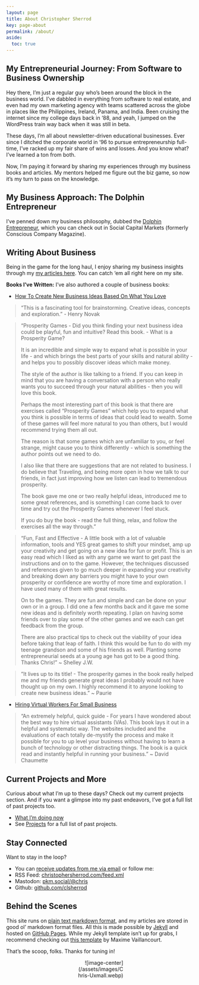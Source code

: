 ```yaml
---
layout: page
title: About Christopher Sherrod
key: page-about
permalink: /about/
aside:
  toc: true
---
```

## My Entrepreneurial Journey: From Software to Business Ownership
Hey there, I’m just a regular guy who’s been around the block in the business world. I’ve dabbled in everything from software to real estate, and even had my own marketing agency with teams scattered across the globe in places like the Philippines, Ireland, Panama, and India. Been cruising the internet since my college days back in ‘88, and yeah, I jumped on the WordPress train way back when it was still in beta.

These days, I’m all about newsletter-driven educational businesses. Ever since I ditched the corporate world in ‘96 to pursue entrepreneurship full-time, I’ve racked up my fair share of wins and losses. And you know what? I’ve learned a ton from both.

Now, I’m paying it forward by sharing my experiences through my business books and articles. My mentors helped me figure out the biz game, so now it’s my turn to pass on the knowledge.

## My Business Approach: The Dolphin Entrepreneur
I’ve penned down my business philosophy, dubbed the [Dolphin Entrepreneur](https://socapglobal.com/2017/08/forget-shark-tank-dolphin-entrepreneur-instead/), which you can check out in Social Capital Markets (formerly Conscious Company Magazine).

## Writing About Business
Being in the game for the long haul, I enjoy sharing my business insights through my [my articles here](https://christophersherrod.com/archive/). You can catch ‘em all right here on my site.

**Books I’ve Written:**
I’ve also authored a couple of business books:
- [How To Create New Business Ideas Based On What You Love](https://amzn.to/3oZlRrW)
> “This is a fascinating tool for brainstorming.  Creative ideas, concepts and exploration.” - Henry Novak
 
> “Prosperity Games - Did you think finding your next business idea could be playful, fun and intuitive? Read this book. - What is a Prosperity Game?
> 
> It is an incredible and simple way to expand what is possible in your life - and which brings the best parts of your skills and natural ability - and helps you to possibly discover ideas which make money.
> 
> The style of the author is like talking to a friend. If you can keep in mind that you are having a conversation with a person who really wants you to succeed through your natural abilities - then you will love this book.
> 
> Perhaps the most interesting part of this book is that there are exercises called “Prosperity Games” which help you to expand what you think is possible in terms of ideas that could lead to wealth. Some of these games will feel more natural to you than others, but I would recommend trying them all out.
> 
> The reason is that some games which are unfamiliar to you, or feel strange, might cause you to think differently - which is something the author points out we need to do.
> 
> I also like that there are suggestions that are not related to business. I do believe that Traveling, and being more open in how we talk to our friends, in fact just improving how we listen can lead to tremendous prosperity.
> 
> The book gave me one or two really helpful ideas, introduced me to some great references, and is something I can come back to over time and try out the Prosperity Games whenever I feel stuck.
> 
> If you do buy the book - read the full thing, relax, and follow the exercises all the way through.”

> “Fun, Fast and Effective - A little book with a lot of valuable information, tools and YES great games to shift your mindset, amp up your creativity and get going on a new idea for fun or profit. This is an easy read which I liked as with any game we want to get past the instructions and on to the game. However, the techniques discussed and references given to go much deeper in expanding your creativity and breaking down any barriers you might have to your own prosperity or confidence are worthy of more time and exploration. I have used many of them with great results.
> 
> On to the games. They are fun and simple and can be done on your own or in a group. I did one a few months back and it gave me some new ideas and is definitely worth repeating. I plan on having some friends over to play some of the other games and we each can get feedback from the group.
> 
> There are also practical tips to check out the viability of your idea before taking that leap of faith. I think this would be fun to do with my teenage grandson and some of his friends as well. Planting some entrepreneurial seeds at a young age has got to be a good thing.
> Thanks Chris!” ~ 	Shelley J.W.

> ”It lives up to its title! - The prosperity games in the book really helped me and my friends generate great ideas I probably would not have thought up on my own. I highly recommend it to anyone looking to create new business ideas.” ~ Paurie

- [Hiring Virtual Workers For Small Business](https://amzn.to/2FvAxx9)
> “An extremely helpful, quick guide - For years I have wondered about the best way to hire virtual assistants (VAs). This book lays it out in a helpful and systematic way. The websites included and the evaluations of each totally de-mystify the process and make it possible for you to up level your business without having to learn a bunch of technology or other distracting things. The book is a quick read and instantly helpful in running your business.” ~ David Chaumette

## Current Projects and More
Curious about what I’m up to these days? Check out my current projects section. And if you want a glimpse into my past endeavors, I’ve got a full list of past projects too.
- [What I’m doing now](https://christophersherrod.com/now/)
- See [Projects](https://christophersherrod.com/projects) for a full list of past projects.

## Stay Connected
Want to stay in the loop?
- You can [receive updates from me via email](https://christophersherrod.com/newsletter/) or follow me:
- RSS Feed: [christophersherrod.com/feed.xml](https://christophersherrod.com/feed.xml)
- Mastodon: [pkm.social/@chris](https://pkm.social/@chris)
- Github: [github.com/clsherrod](https://github.com/clsherrod)

## Behind the Scenes
This site runs on [plain text markdown format](https://en.wikipedia.org/wiki/Markdown), and my articles are stored in good ol’ markdown format files. All this is made possible by [Jekyll](https://jekyllrb.com/) and hosted on [GitHub Pages](https://pages.github.com). While my Jekyll template isn’t up for grabs, I recommend checking out [this template](https://github.com/maximevaillancourt/digital-garden-jekyll-template)  by Maxime Vaillancourt.

That’s the scoop, folks. Thanks for tuning in!

<div style="width:25%; margin:0 auto;" align="right" markdown="1">
![image-center](/assets/images/Chris-Uxmall.webp)
</div>